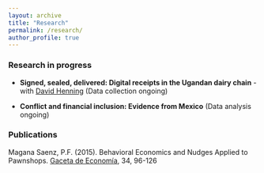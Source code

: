 ```yaml
---
layout: archive
title: "Research"
permalink: /research/
author_profile: true
---
```

<!-- Jump to:
- [Working papers](#working-papers)
- [Selected works in progress](#selected-works-in-progress)
- [Publications](#publications) -->


### Research in progress <a name="in-progress"></a>

- **Signed, sealed, delivered: Digital receipts in the Ugandan dairy chain** - with [David Henning](https://djhenning.github.io/) (Data collection ongoing)


- **Conflict and financial inclusion: Evidence from Mexico** (Data analysis ongoing)


### Publications <a name="publications"></a>

Magana Saenz, P.F. (2015). Behavioral Economics and Nudges Applied to Pawnshops. [Gaceta de Economía](http://gacetadeeconomia.itam.mx/docs/gaceta34.pdf), 34, 96-126
